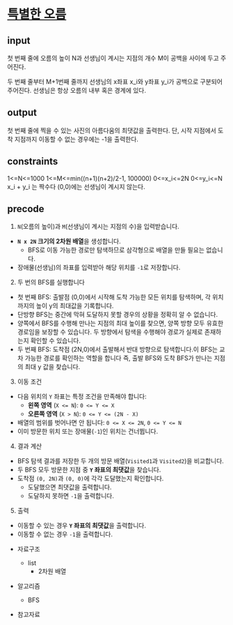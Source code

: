 # [특별한 오름](https://www.acmicpc.net/problem/31671)

## input
첫 번째 줄에 오름의 높이 N과 선생님이 계시는 지점의 개수 
M이 공백을 사이에 두고 주어진다.

두 번째 줄부터 M+1번째 줄까지 선생님의 x좌표 x_i와 
y좌표 y_i가 공백으로 구분되어 주어진다. 선생님은 항상 오름의 내부 혹은 경계에 있다.

## output
첫 번째 줄에 찍을 수 있는 사진의 아름다움의 최댓값을 출력한다. 단, 시작 지점에서 도착 지점까지 이동할 수 없는 경우에는 -1을 출력한다.

## constraints
1<=N<=1000
1<=M<=min((n+1)(n+2)/2-1, 100000)
0<=x_i<=2N
0<=y_i<=N
x_i + y_i 는 짝수다
(0,0)에는 선생님이 계시지 않는다.

## precode
1. `N`(오름의 높이)과 `M`(선생님이 계시는 지점의 수)을 입력받습니다.
- **`N x 2N` 크기의 2차원 배열**을 생성합니다.
   - BFS로 이동 가능한 경로만 탐색하므로 삼각형으로 배열을 만들 필요는 없습니다.
- 장애물(선생님)의 좌표를 입력받아 해당 위치를 `-1`로 저장합니다.
2. 두 번의 BFS를 실행합니다
- 첫 번째 BFS: 출발점 (0,0)에서 시작해 도착 가능한 모든 위치를 탐색하며, 각 위치까지의 높이 y의 최대값을 기록합니다.
- 단방향 BFS는 중간에 막혀 도달하지 못할 경우의 상황을 정확히 알 수 없습니다.
- 양쪽에서 BFS를 수행해 만나는 지점의 최대 높이를 찾으면, 양쪽 방향 모두 유효한 경로임을 보장할 수 있습니다.
두 방향에서 탐색을 수행해야 경로가 실제로 존재하는지 확인할 수 있습니다.
- 두 번째 BFS: 도착점 (2N,0)에서 출발해서 반대 방향으로 탐색합니다.이 BFS는 교차 가능한 경로를 확인하는 역할을 합니다 즉, 출발 BFS와 도착 BFS가 만나는 지점의 최대 y 값을 찾습니다.
3. 이동 조건
- 다음 위치의 `Y` 좌표는 특정 조건을 만족해야 합니다:
   - **왼쪽 영역** (`X <= N`): `0 <= Y <= X`
   - **오른쪽 영역** (`X > N`): `0 <= Y <= (2N - X)`
- 배열의 범위를 벗어나면 안 됩니다: `0 <= X <= 2N`, `0 <= Y <= N`
- 이미 방문한 위치 또는 장애물(`-1`)인 위치는 건너뜁니다.

4. 결과 계산
- BFS 탐색 결과를 저장한 두 개의 방문 배열(`Visited1`과 `Visited2`)을 비교합니다.
- 두 BFS 모두 방문한 지점 중 **`Y` 좌표의 최댓값**을 찾습니다.
- 도착점 `(0, 2N)`과 `(0, 0)`에 각각 도달했는지 확인합니다.
  - 도달했으면 최댓값을 출력합니다.
  - 도달하지 못하면 `-1`을 출력합니다.

5. 출력
- 이동할 수 있는 경우 **`Y` 좌표의 최댓값**을 출력합니다.
- 이동할 수 없는 경우 `-1`을 출력합니다.

* 자료구조
    - list
        - 2차원 배열
* 알고리즘
    - BFS

* 참고자료
    